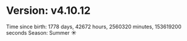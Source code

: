# Version: v4.10.12
Time since birth: 1778 days, 42672 hours, 2560320 minutes, 153619200 seconds
Season: Summer ☀️
